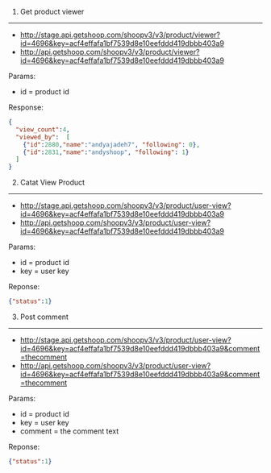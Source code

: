 1. Get product viewer
----------------------

- http://stage.api.getshoop.com/shoopv3/v3/product/viewer?id=4696&key=acf4effafa1bf7539d8e10eefddd419dbbb403a9
- http://api.getshoop.com/shoopv3/v3/product/viewer?id=4696&key=acf4effafa1bf7539d8e10eefddd419dbbb403a9

Params:
- id = product id

Response:

```json
{
  "view_count":4,
  "viewed_by":  [
    {"id":2880,"name":"andyajadeh7", "following": 0},
    {"id":2831,"name":"andyshoop", "following": 1}
  ]
}
```

2. Catat View Product
----------------------

- http://stage.api.getshoop.com/shoopv3/v3/product/user-view?id=4696&key=acf4effafa1bf7539d8e10eefddd419dbbb403a9
- http://api.getshoop.com/shoopv3/v3/product/user-view?id=4696&key=acf4effafa1bf7539d8e10eefddd419dbbb403a9

Params:
- id = product id
- key = user key

Reponse:

```json
{"status":1}
```

3. Post comment
----------------

- http://stage.api.getshoop.com/shoopv3/v3/product/user-view?id=4696&key=acf4effafa1bf7539d8e10eefddd419dbbb403a9&comment=thecomment
- http://api.getshoop.com/shoopv3/v3/product/user-view?id=4696&key=acf4effafa1bf7539d8e10eefddd419dbbb403a9&comment=thecomment

Params:
- id = product id
- key = user key
- comment = the comment text

Reponse:

```json
{"status":1}
```
